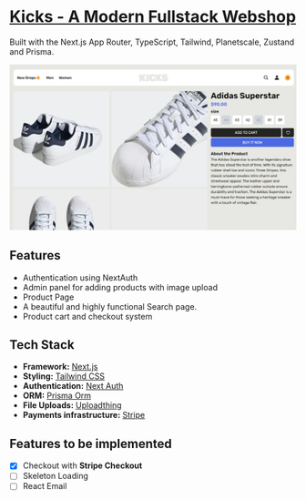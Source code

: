 # [Kicks - A Modern Fullstack Webshop](https://kicks-webshop.vercel.app/)

Built with the Next.js App Router, TypeScript, Tailwind, Planetscale, Zustand and Prisma.

[![Kicks Webshop](./public/screenshots/product.png)](https://kicks-webshop.vercel.app/)

## Features

 - Authentication using NextAuth
 - Admin panel for adding products with image upload
 - Product Page
 - A beautiful and highly functional Search page.
 - Product cart and checkout system

## Tech Stack

- **Framework:** [Next.js](https://nextjs.org)
- **Styling:** [Tailwind CSS](https://tailwindcss.com)
- **Authentication:** [Next Auth](https://next-auth.js.org/)
- **ORM:** [Prisma Orm](https://www.prisma.io/)
- **File Uploads:** [Uploadthing](https://uploadthing.com)
- **Payments infrastructure:** [Stripe](https://stripe.com)

## Features to be implemented

- [x] Checkout with **Stripe Checkout**
- [ ] Skeleton Loading
- [ ] React Email
